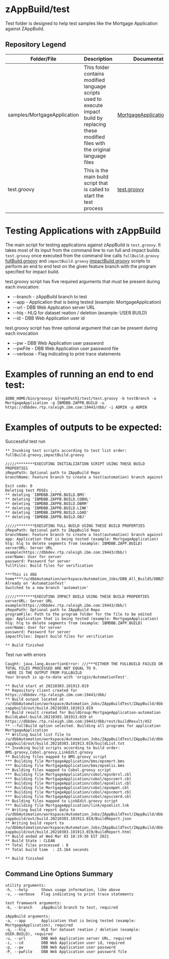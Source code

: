 # zAppBuild/test
Test folder is designed to help test samples like the Mortgage Application against ZAppBuild.

## Repository Legend
Folder/File | Description | Documentation Link
--- | --- | ---
samples/MortgageApplication | This folder contains modified language scripts used to execute impact build by replacing these modified files with the original language files | [MortgageApplication/README.md](applications/MortgageApplication/README.md)
test.groovy  | This is the main build script that is called to start the test process | [test.groovy](/test/README.md#testing-applications-with-zappbuild)

# Testing Applications with zAppBuild
The main script for testing applications against zAppBuild is `test.groovy`. It takes most of its input from the command line to run full and impact builds. `test.groovy` once executed from the command line calls `fullBuild.groovy` [fullBuild.groovy](/test/testScripts/fullBuild.groovy) and `impactBuild.groovy` [impactBuild.groovy](/test/testScripts/impactBuild.groovy) scripts to perform an end to end test on the given feature branch with the program specified for impact build. 

test.groovy script has five required arguments that must be present during each invocation:
* --branch <arg> - zAppBuild branch to test
* --app <arg> - Application that is being tested (example: MortgageApplication)
* --url <arg> - DBB Web Application server URL
* --hlq <arg> - HLQ for dataset reation / deletion (example: USER.BUILD)
* --id <arg> - DBB Web Application user id

test.groovy script has three optional argument that can be present during each invocation
* --pw <arg> - DBB Web Application user password
* --pwFile <arg> - DBB Web Application user password file
* --verbose <arg> - Flag indicating to print trace statements

# Examples of running an end to end test:

```
$DBB_HOME/bin/groovyz ${repoPath}/test/test.groovy -b testBranch -a MortgageApplication -q IBMDBB.ZAPPB.BUILD -u https://dbbdev.rtp.raleigh.ibm.com:19443/dbb/ -i ADMIN -p ADMIN
``` 

# Examples of outputs to be expected:

Successful test run
```
** Invoking test scripts according to test list order: fullBuild.groovy,impactBuild.groovy

/////********EXECUTING INITIALIZATION SCRIPT USING THESE BUILD PROPERTIES
zRepoPath: Optional path to ZAppBuild Repo
branchName: Feature branch to create a test(automation) branch against

Exit code: 0
Deleting test PDSEs . . .
** deleting 'IBMDBB.ZAPPB.BUILD.BMS'
** deleting 'IBMDBB.ZAPPB.BUILD.COBOL'
** deleting 'IBMDBB.ZAPPB.BUILD.DBRM'
** deleting 'IBMDBB.ZAPPB.BUILD.LINK'
** deleting 'IBMDBB.ZAPPB.BUILD.LOAD'
** deleting 'IBMDBB.ZAPPB.BUILD.OBJ'

/////********EXECUTING FULL BUILD USING THESE BUILD PROPERTIES
zRepoPath: Optional path to ZAppBuild Repo
branchName: Feature branch to create a test(automation) branch against
app: Application that is being tested (example: MortgageApplication)
hlq: hlq to delete segments from (example: IBMDBB.ZAPP.BUILD)
serverURL: Server URL example(https://dbbdev.rtp.raleigh.ibm.com:19443/dbb/)
userName: User for server
password: Password for server
fullFiles: Build files for verification

***This is dbb home****/u/dbbAutomation/workspace/Automation_Jobs/DBB_All_BuildS/DBBZtoolkitTar
Already on 'AutomationTest'
Switched to a new branch 'automation'

/////********EXECUTING IMPACT BUILD USING THESE BUILD PROPERTIES
serverURL: Server URL example(https://dbbdev.rtp.raleigh.ibm.com:19443/dbb/)
zRepoPath: Optional path to ZAppBuild Repo
programFile: Path to the program folder for the file to be edited
app: Application that is being tested (example: MortgageApplication)
hlq: hlq to delete segments from (example: IBMDBB.ZAPP.BUILD)
userName: User for server
password: Password for server
impactFiles: Impact build files for verification

** Build finished
```
Test run with errors
```
Caught: java.lang.AssertionError: ///***EITHER THE FULLBUILD FAILED OR TOTAL FILES PROCESSED ARE NOT EQUAL TO 9.
 HERE IS THE OUTPUT FROM FULLBUILD 
Your branch is up-to-date with 'origin/AutomationTest'.

** Build start at 20210303.101913.019
** Repository client created for https://dbbdev.rtp.raleigh.ibm.com:19443/dbb/
** Build output located at /u/dbbAutomation/workspace/Automation_Jobs/ZAppBuildTest/ZAppBuild/dbb-zappbuild/out/build.20210303.101913.019
** Build result created for BuildGroup:MortgageApplication-automation BuildLabel:build.20210303.101913.019 at https://dbbdev.rtp.raleigh.ibm.com:19443/dbb/rest/buildResult/452
** --fullBuild option selected. Building all programs for application MortgageApplication
** Writing build list file to /u/dbbAutomation/workspace/Automation_Jobs/ZAppBuildTest/ZAppBuild/dbb-zappbuild/out/build.20210303.101913.019/buildList.txt
** Invoking build scripts according to build order: BMS.groovy,Cobol.groovy,LinkEdit.groovy
** Building files mapped to BMS.groovy script
*** Building file MortgageApplication/bms/epsmort.bms
*** Building file MortgageApplication/bms/epsmlis.bms
** Building files mapped to Cobol.groovy script
*** Building file MortgageApplication/cobol/epsnbrvl.cbl
*** Building file MortgageApplication/cobol/epscsmrt.cbl
*** Building file MortgageApplication/cobol/epsmlist.cbl
*** Building file MortgageApplication/cobol/epsmpmt.cbl
*** Building file MortgageApplication/cobol/epscmort.cbl
*** Building file MortgageApplication/cobol/epscsmrd.cbl
** Building files mapped to LinkEdit.groovy script
*** Building file MortgageApplication/link/epsmlist.lnk
** Writing build report data to /u/dbbAutomation/workspace/Automation_Jobs/ZAppBuildTest/ZAppBuild/dbb-zappbuild/out/build.20210303.101913.019/BuildReport.json
** Writing build report to /u/dbbAutomation/workspace/Automation_Jobs/ZAppBuildTest/ZAppBuild/dbb-zappbuild/out/build.20210303.101913.019/BuildReport.html
** Build ended at Wed Mar 03 10:19:36 EST 2021
** Build State : CLEAN
** Total files processed : 8
** Total build time  : 23.164 seconds

** Build finished
```

## Command Line Options Summary
```
utility arguments:
-h, --help      Shows usage information, like above
-v, --verbose   Flag indicating to print trace statements
	   
test framework arguments:
-b, --branch    zAppBuild branch to test, required

zAppBuild arguments:
-a, --app       Application that is being tested (example: MortgageApplication), required
-q, --hlq       HLQ for dataset reation / deletion (example: USER.BUILD), required
-u, --url       DBB Web Application server URL, required
-i, --id        DBB Web Application user id, required
-p, --pw        DBB Web Application user password
-P, --pwFile    DBB Web Application user password file
 ```
